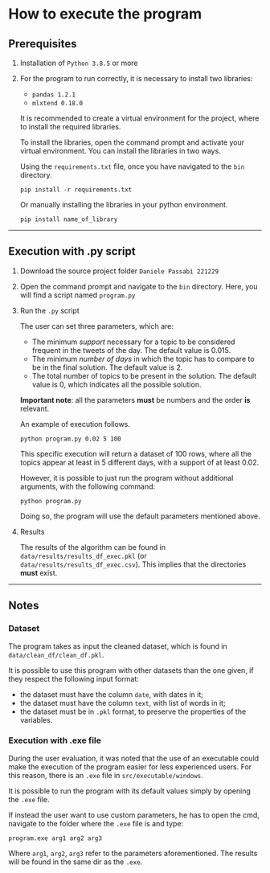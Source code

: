 
# How to execute the program

## Prerequisites 

1) Installation of `Python 3.8.5` or more
2) For the program to run correctly, it is necessary to install two libraries:
    - `pandas 1.2.1`
    - `mlxtend 0.18.0`

    It is recommended to create a virtual environment for the project, where to install the required libraries. 
    
    To install the libraries, open the command prompt and activate your virtual environment. You can install the libraries in two ways.

    Using the `requirements.txt` file, once you have navigated to the `bin` directory.
    ```
    pip install -r requirements.txt
    ```
    
    Or manually installing the libraries in your python environment.
    ```
    pip install name_of_library
    ```

---

## Execution with .py script

1) Download the source project folder `Daniele Passabì 221229`

2) Open the command prompt and navigate to the `bin` directory. Here, you will find a script named `program.py`

3) Run the `.py` script

    The user can set three parameters, which are:
    - The minimum *support* necessary for a topic to be considered frequent in the tweets of the day. The default value is 0.015.
    - The minimum *number of days* in which the topic has to compare to be in the final solution. The default value is 2.
    - The total number of topics to be present in the solution. The default value is 0, which indicates all the possible solution.

    **Important note**: all the parameters **must** be numbers and the order **is** relevant. 

    An example of execution follows. 
    ```
    python program.py 0.02 5 100
    ```

    This specific execution will return a dataset of 100 rows, where all the topics appear at least in 5 different days, with a support of at least 0.02. 


    However, it is possible to just run the program without additional arguments, with the following command:
    ```
    python program.py
    ```
    Doing so, the program will use the default parameters mentioned above.

4) Results

    The results of the algorithm can be found in `data/results/results_df_exec.pkl` (or `data/results/results_df_exec.csv`). This implies that the directories **must** exist.

---

## Notes

### Dataset
The program takes as input the cleaned dataset, which is found in `data/clean_df/clean_df.pkl`. 

  It is possible to use this program with other datasets than the one given, if they respect the following input format:
   - the dataset must have the column `date`, with dates in it;
   - the dataset must have the column `text`, with list of words in it;
   - the dataset must be in `.pkl` format, to preserve the properties of the variables.

### Execution with .exe file
During the user evaluation, it was noted that the use of an executable could make the execution of the program easier for less experienced users. For this reason, there is an `.exe` file in `src/executable/windows`.

It is possible to run the program with its default values simply by opening the `.exe` file. 

If instead the user want to use custom parameters, he has to open the cmd, navigate to the folder where the `.exe` file is and type:

```
program.exe arg1 arg2 arg3
```

Where `arg1`, `arg2`, `arg3` refer to the parameters aforementioned. The results will be found in the same dir as the `.exe`.
